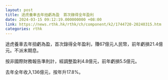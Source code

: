 ```yaml
---
layout: post
title: 途虎養車去年扭虧為盈　首次錄得全年盈利
date: 2024-03-15 09:12:19.000000000 +08:00
link: https://news.rthk.hk/rthk/ch/component/k2/1744720-20240315.htm
categories: rthk
---
```


途虎養車去年扭虧為盈，首次錄得全年盈利，賺67億元人民幣，前年虧損21.4億元。不派末期息。

按非國際財務報告準則計，經調整盈利4.8億元，前年虧損5.5億元。

去年全年收入136億元，按年升17.8%。
